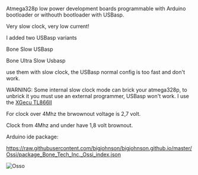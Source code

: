 Atmega328p low power development boards programmable with Arduino bootloader or withouth bootloader with USBasp.

Very slow clock, very low current!

I added two USBasp variants

Bone Slow USBasp

Bone Ultra Slow Usbasp

use them with slow clock, the USBasp normal config is too fast and don't work.

WARNING: Some internal slow clock mode can brick your atmega328p, to unbrick it you must use an external programmer, USBasp won't work. I use the [XGecu TL866II](http://www.xgecu.com/EN/TL866_main.html)

For clock over 4Mhz the brwownout voltage is 2,7 volt.

Clock from 4Mhz and under have 1,8 volt brownout.

Arduino ide package:

https://raw.githubusercontent.com/bigjohnson/bigjohnson.github.io/master/Ossi/package_Bone_Tech_Inc._Ossi_index.json

![Osso](https://raw.githubusercontent.com/bigjohnson/bigjohnson.github.io/master/Ossi/doc/osso.jpg)
